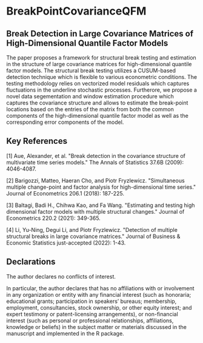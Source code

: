 # BreakPointCovarianceQFM

## Break Detection in Large Covariance Matrices of High-Dimensional Quantile Factor Models

The paper proposes a framework for structural break testing and estimation in the structure of large covariance matrices for high-dimensional quantile factor models. The structural break testing utilizes a CUSUM-based detection technique which is flexible to various econometric conditions. The testing methodology relies on vectorized model residuals which captures fluctuations in the underline stochastic processes. Furtherore, we propose a novel data segementation and window estimation procedure which captures the covariance structure and allows to estimate the break-point locations based on the entries of the matrix from both the common components of the high-dimensional quantile factor model as well as the corresponding error components of the model. 

## Key References

[1] Aue, Alexander, et al. "Break detection in the covariance structure of multivariate time series models." The Annals of Statistics 37.6B (2009): 4046-4087.

[2] Barigozzi, Matteo, Haeran Cho, and Piotr Fryzlewicz. "Simultaneous multiple change-point and factor analysis for high-dimensional time series." Journal of Econometrics 206.1 (2018): 187-225.

[3] Baltagi, Badi H., Chihwa Kao, and Fa Wang. "Estimating and testing high dimensional factor models with multiple structural changes." Journal of Econometrics 220.2 (2021): 349-365.

[4] Li, Yu-Ning, Degui Li, and Piotr Fryzlewicz. "Detection of multiple structural breaks in large covariance matrices." Journal of Business & Economic Statistics just-accepted (2022): 1-43.

## Declarations

The author declares no conflicts of interest. 

In particular, the author declares that has no affiliations with or involvement in any organization or entity with any financial interest (such as honoraria; educational grants; participation in speakers’ bureaus; membership, employment, consultancies, stock ownership, or other equity interest; and expert testimony or patent-licensing arrangements), or non-financial interest (such as personal or professional relationships, affiliations, knowledge or beliefs) in the subject matter or materials discussed in the manuscript and implemented in the R package.
